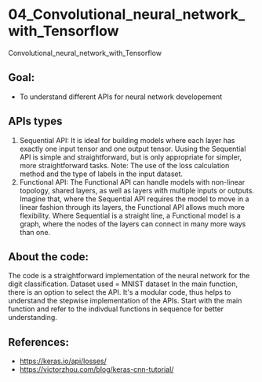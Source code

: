 # 04_Convolutional_neural_network_with_Tensorflow
 Convolutional_neural_network_with_Tensorflow
  ## Goal:
 - To understand different APIs for neural network developement
 
 ## APIs types
1. Sequential API:
 It is ideal for building models where each layer has exactly one input tensor and one output tensor. Uusing the Sequential API is simple and straightforward, but is only appropriate for simpler, more straightforward tasks.
Note:  The use of the loss calculation method and the type of labels in the input dataset. 
2. Functional API:
The Functional API can handle models with non-linear topology, shared layers, as well as layers with multiple inputs or outputs. Imagine that, where the
Sequential API requires the model to move in a linear fashion through its layers, the Functional API allows much more flexibility. Where Sequential is a straight line,
a Functional model is a graph, where the nodes of the layers can connect in many more ways than one.

## About the code:
The code is a straightforward implementation of the neural network for the digit classification.
Dataset used = MNIST dataset
In the main function, there is an option to select the API. It's a modular code, thus helps to understand the stepwise implementation of the APIs.
Start with the main function and refer to the indivdual functions in sequence for better understanding.

## References:
- https://keras.io/api/losses/
- https://victorzhou.com/blog/keras-cnn-tutorial/
